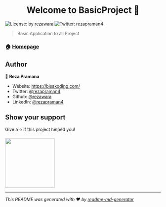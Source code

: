 <h1 align="center">Welcome to BasicProject 👋</h1>
<p>
  <a href="#" target="_blank">
    <img alt="License: by rezawara" src="https://img.shields.io/badge/License-by rezawara-yellow.svg" />
  </a>
  <a href="https://twitter.com/rezapraman4" target="_blank">
    <img alt="Twitter: rezapraman4" src="https://img.shields.io/twitter/follow/rezapraman4.svg?style=social" />
  </a>
</p>

> Basic Application to all Project

### 🏠 [Homepage](www.bisakoding.com)

## Author

👤 **Reza Pramana**

* Website: https://bisakoding.com/
* Twitter: [@rezapraman4](https://twitter.com/rezapraman4)
* Github: [@rezawara](https://github.com/rezawara)
* LinkedIn: [@rezapraman4](https://linkedin.com/in/rezapraman4)

## Show your support

Give a ⭐️ if this project helped you!

<a href="https://www.patreon.com/rezapraman4">
  <img src="https://c5.patreon.com/external/logo/become_a_patron_button@2x.png" width="160">
</a>

***
_This README was generated with ❤️ by [readme-md-generator](https://github.com/kefranabg/readme-md-generator)_